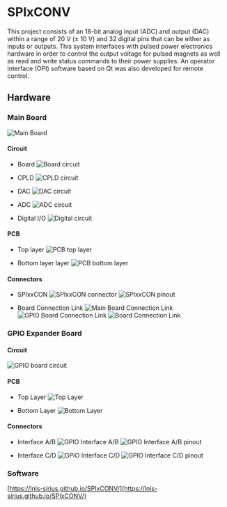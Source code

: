 # SPIxCONV

This project consists of an 18-bit analog input (ADC) and output (DAC) within a range of 20 V (± 10 V) and 32 digital pins that can be either as inputs or outputs. This system interfaces with pulsed power electronics hardware in order to control the output voltage for pulsed magnets as well as read and write status commands to their power supplies. An operator interface (OPI) software based on Qt was also developed for remote control.

<!--========================================-->
## Hardware
<!--========================================-->

<!--==============================-->
### Main Board
<!--==============================-->

![Main Board](https://raw.githubusercontent.com/lnls-sirius/SPIxCONV/master/documentation/figures/hardware/SPIxCONV.png)

<!--====================-->
#### Circuit
<!--====================-->

  - Board
![Board circuit](https://raw.githubusercontent.com/lnls-sirius/SPIxCONV/master/documentation/figures/hardware/circuit_0_board.png)

  - CPLD
![CPLD circuit](https://raw.githubusercontent.com/lnls-sirius/SPIxCONV/master/documentation/figures/hardware/circuit_1_cpld.png)

  - DAC
![DAC circuit](https://raw.githubusercontent.com/lnls-sirius/SPIxCONV/master/documentation/figures/hardware/circuit_2_dac.png)

  - ADC
![ADC circuit](https://raw.githubusercontent.com/lnls-sirius/SPIxCONV/master/documentation/figures/hardware/circuit_3_adc.png)

  - Digital I/O
![Digital circuit](https://raw.githubusercontent.com/lnls-sirius/SPIxCONV/master/documentation/figures/hardware/circuit_4_digital.png)

<!--====================-->
#### PCB
<!--====================-->

  - Top layer
![PCB top layer](https://raw.githubusercontent.com/lnls-sirius/SPIxCONV/master/documentation/figures/hardware/pcb_top_layer.png)

  - Bottom layer layer
![PCB bottom layer](https://raw.githubusercontent.com/lnls-sirius/SPIxCONV/master/documentation/figures/hardware/pcb_bot_layer.png)

<!--====================-->
#### Connectors
<!--====================-->

  - SPIxxCON
![SPIxxCON connector](https://raw.githubusercontent.com/lnls-sirius/SPIxCONV/master/documentation/figures/hardware/main_board_conn_SPIxxCON.jpg)
![SPIxxCON pinout](https://raw.githubusercontent.com/lnls-sirius/SPIxCONV/master/documentation/figures/hardware/conn_SPIxxCON.png)

  - Board Connection Link
![Main Board Connection Link](https://raw.githubusercontent.com/lnls-sirius/SPIxCONV/master/documentation/figures/hardware/main_board_conn_link.jpg)
![GPIO Board Connection Link](https://raw.githubusercontent.com/lnls-sirius/SPIxCONV/master/documentation/figures/hardware/gpio_front_conn_link.jpg)
![Board Connection Link](https://raw.githubusercontent.com/lnls-sirius/SPIxCONV/master/documentation/figures/hardware/conn_board_link.png)

<!--==============================-->
### GPIO Expander Board
<!--==============================-->

<!--====================-->
#### Circuit
<!--====================-->
![GPIO board circuit](https://raw.githubusercontent.com/lnls-sirius/SPIxCONV/master/documentation/figures/hardware/gpio_schematic.png)

<!--====================-->
#### PCB
<!--====================-->
  - Top Layer
![Top Layer](https://raw.githubusercontent.com/lnls-sirius/SPIxCONV/master/documentation/figures/hardware/gpio_pcb_top.png)

  - Bottom Layer
![Bottom Layer](https://raw.githubusercontent.com/lnls-sirius/SPIxCONV/master/documentation/figures/hardware/gpio_pcb_bot.png)

<!--====================-->
#### Connectors
<!--====================-->

  - Interface A/B
![GPIO Interface A/B](https://raw.githubusercontent.com/lnls-sirius/SPIxCONV/master/documentation/figures/hardware/gpio_front_conn_AB.jpg)
![GPIO Interface A/B pinout](https://raw.githubusercontent.com/lnls-sirius/SPIxCONV/master/documentation/figures/hardware/conn_interface_AB.png)

  - Interface C/D
![GPIO Interface C/D](https://raw.githubusercontent.com/lnls-sirius/SPIxCONV/master/documentation/figures/hardware/gpio_front_conn_CD.jpg)
![GPIO Interface C/D pinout](https://raw.githubusercontent.com/lnls-sirius/SPIxCONV/master/documentation/figures/hardware/conn_interface_CD.png)

<!--========================================-->
### Software
<!--========================================-->

[https://lnls-sirius.github.io/SPIxCONV/](https://lnls-sirius.github.io/SPIxCONV/)
